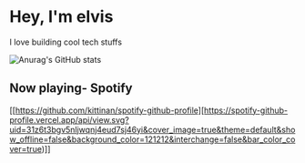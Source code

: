 <h1>Hey, I'm elvis</h1>

I love building cool tech stuffs

![Anurag's GitHub stats](https://github-readme-stats.vercel.app/api?username=elvismathew&show_icons=true&theme=transparent)

## Now playing- Spotify
[[https://github.com/kittinan/spotify-github-profile][https://spotify-github-profile.vercel.app/api/view.svg?uid=31z6t3bgv5nljwqnj4eud7sj46yi&cover_image=true&theme=default&show_offline=false&background_color=121212&interchange=false&bar_color_cover=true)]]
<!---
elvismathew/elvismathew is a ✨ special ✨ repository because its `README.md` (this file) appears on your GitHub profile.
You can click the Preview link to take a look at your changes.
--->
